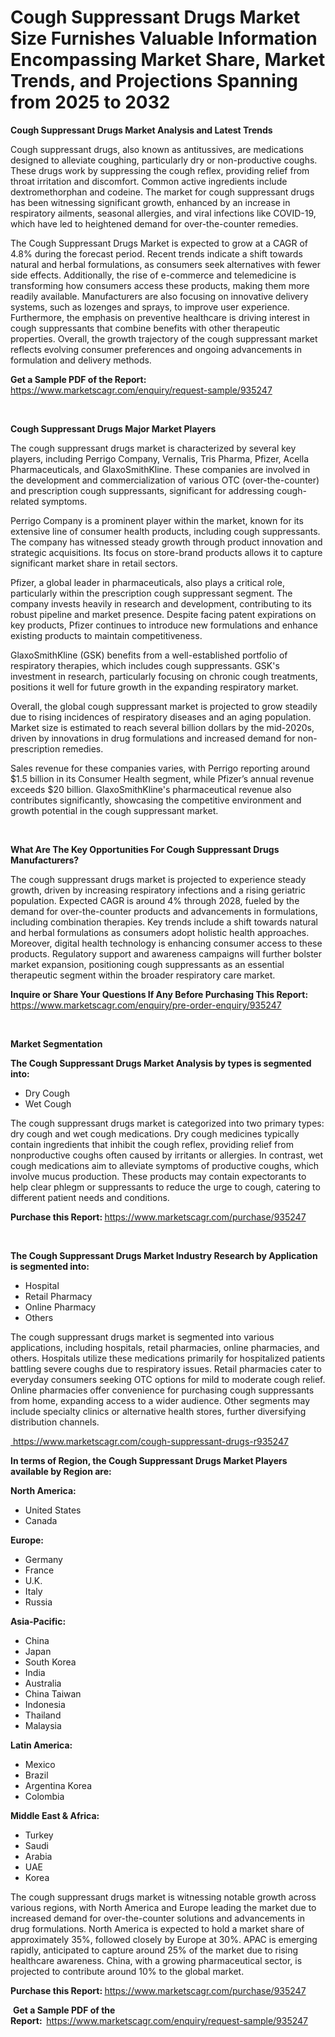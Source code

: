 <p><h1>Cough Suppressant Drugs Market Size Furnishes Valuable Information Encompassing Market Share, Market Trends, and Projections Spanning from 2025 to 2032</h1></p><p><strong>Cough Suppressant Drugs Market Analysis and Latest Trends</strong></p>
<p><p>Cough suppressant drugs, also known as antitussives, are medications designed to alleviate coughing, particularly dry or non-productive coughs. These drugs work by suppressing the cough reflex, providing relief from throat irritation and discomfort. Common active ingredients include dextromethorphan and codeine. The market for cough suppressant drugs has been witnessing significant growth, enhanced by an increase in respiratory ailments, seasonal allergies, and viral infections like COVID-19, which have led to heightened demand for over-the-counter remedies.</p><p>The Cough Suppressant Drugs Market is expected to grow at a CAGR of 4.8% during the forecast period. Recent trends indicate a shift towards natural and herbal formulations, as consumers seek alternatives with fewer side effects. Additionally, the rise of e-commerce and telemedicine is transforming how consumers access these products, making them more readily available. Manufacturers are also focusing on innovative delivery systems, such as lozenges and sprays, to improve user experience. Furthermore, the emphasis on preventive healthcare is driving interest in cough suppressants that combine benefits with other therapeutic properties. Overall, the growth trajectory of the cough suppressant market reflects evolving consumer preferences and ongoing advancements in formulation and delivery methods.</p></p>
<p><strong>Get a Sample PDF of the Report:&nbsp;</strong> <a href="https://www.marketscagr.com/enquiry/request-sample/935247?utm_campaign=1848&utm_medium=2&utm_source=Github&utm_content=ia&utm_term=18042025&utm_id=cough-suppressant-drugs">https://www.marketscagr.com/enquiry/request-sample/935247</a></p>
<p>&nbsp;</p>
<p><strong>Cough Suppressant Drugs Major Market Players</strong></p>
<p><p>The cough suppressant drugs market is characterized by several key players, including Perrigo Company, Vernalis, Tris Pharma, Pfizer, Acella Pharmaceuticals, and GlaxoSmithKline. These companies are involved in the development and commercialization of various OTC (over-the-counter) and prescription cough suppressants, significant for addressing cough-related symptoms.</p><p>Perrigo Company is a prominent player within the market, known for its extensive line of consumer health products, including cough suppressants. The company has witnessed steady growth through product innovation and strategic acquisitions. Its focus on store-brand products allows it to capture significant market share in retail sectors.</p><p>Pfizer, a global leader in pharmaceuticals, also plays a critical role, particularly within the prescription cough suppressant segment. The company invests heavily in research and development, contributing to its robust pipeline and market presence. Despite facing patent expirations on key products, Pfizer continues to introduce new formulations and enhance existing products to maintain competitiveness.</p><p>GlaxoSmithKline (GSK) benefits from a well-established portfolio of respiratory therapies, which includes cough suppressants. GSK's investment in research, particularly focusing on chronic cough treatments, positions it well for future growth in the expanding respiratory market.</p><p>Overall, the global cough suppressant market is projected to grow steadily due to rising incidences of respiratory diseases and an aging population. Market size is estimated to reach several billion dollars by the mid-2020s, driven by innovations in drug formulations and increased demand for non-prescription remedies.</p><p>Sales revenue for these companies varies, with Perrigo reporting around $1.5 billion in its Consumer Health segment, while Pfizer’s annual revenue exceeds $20 billion. GlaxoSmithKline's pharmaceutical revenue also contributes significantly, showcasing the competitive environment and growth potential in the cough suppressant market.</p></p>
<p>&nbsp;</p>
<p><strong>What Are The Key Opportunities For Cough Suppressant Drugs Manufacturers?</strong></p>
<p><p>The cough suppressant drugs market is projected to experience steady growth, driven by increasing respiratory infections and a rising geriatric population. Expected CAGR is around 4% through 2028, fueled by the demand for over-the-counter products and advancements in formulations, including combination therapies. Key trends include a shift towards natural and herbal formulations as consumers adopt holistic health approaches. Moreover, digital health technology is enhancing consumer access to these products. Regulatory support and awareness campaigns will further bolster market expansion, positioning cough suppressants as an essential therapeutic segment within the broader respiratory care market.</p></p>
<p><strong>Inquire or Share Your Questions If Any Before Purchasing This Report:</strong> <a href="https://www.marketscagr.com/enquiry/pre-order-enquiry/935247?utm_campaign=1848&utm_medium=2&utm_source=Github&utm_content=ia&utm_term=18042025&utm_id=cough-suppressant-drugs">https://www.marketscagr.com/enquiry/pre-order-enquiry/935247</a></p>
<p>&nbsp;</p>
<p><strong>Market Segmentation</strong></p>
<p><strong>The Cough Suppressant Drugs Market Analysis by types is segmented into:</strong></p>
<p><ul><li>Dry Cough</li><li>Wet Cough</li></ul></p>
<p><p>The cough suppressant drugs market is categorized into two primary types: dry cough and wet cough medications. Dry cough medicines typically contain ingredients that inhibit the cough reflex, providing relief from nonproductive coughs often caused by irritants or allergies. In contrast, wet cough medications aim to alleviate symptoms of productive coughs, which involve mucus production. These products may contain expectorants to help clear phlegm or suppressants to reduce the urge to cough, catering to different patient needs and conditions.</p></p>
<p><strong>Purchase this Report:&nbsp;</strong><a href="https://www.marketscagr.com/purchase/935247?utm_campaign=1848&utm_medium=2&utm_source=Github&utm_content=ia&utm_term=18042025&utm_id=cough-suppressant-drugs">https://www.marketscagr.com/purchase/935247</a></p>
<p>&nbsp;</p>
<p><strong>The Cough Suppressant Drugs Market Industry Research by Application is segmented into:</strong></p>
<p><ul><li>Hospital</li><li>Retail Pharmacy</li><li>Online Pharmacy</li><li>Others</li></ul></p>
<p><p>The cough suppressant drugs market is segmented into various applications, including hospitals, retail pharmacies, online pharmacies, and others. Hospitals utilize these medications primarily for hospitalized patients battling severe coughs due to respiratory issues. Retail pharmacies cater to everyday consumers seeking OTC options for mild to moderate cough relief. Online pharmacies offer convenience for purchasing cough suppressants from home, expanding access to a wider audience. Other segments may include specialty clinics or alternative health stores, further diversifying distribution channels.</p></p>
<p><a href="https://www.marketscagr.com/cough-suppressant-drugs-r935247?utm_campaign=1848&utm_medium=2&utm_source=Github&utm_content=ia&utm_term=18042025&utm_id=cough-suppressant-drugs">&nbsp;https://www.marketscagr.com/cough-suppressant-drugs-r935247</a></p>
<p><strong>In terms of Region, the Cough Suppressant Drugs Market Players available by Region are:</strong></p>
<p>
    <p> <strong> North America: </strong>
        <ul>
            <li>United States</li>
            <li>Canada</li>
        </ul>
        </p> 
    <p> <strong> Europe: </strong>
        <ul>
            <li>Germany</li>
            <li>France</li>
            <li>U.K.</li>
            <li>Italy</li>
            <li>Russia</li>
        </ul>
        </p> 
    <p> <strong> Asia-Pacific: </strong>
        <ul>
            <li>China</li>
            <li>Japan</li>
            <li>South Korea</li>
            <li>India</li>
            <li>Australia</li>
            <li>China Taiwan</li>
            <li>Indonesia</li>
            <li>Thailand</li>
            <li>Malaysia</li>
        </ul>
        </p> 
    <p> <strong> Latin America: </strong>
        <ul>
            <li>Mexico</li>
            <li>Brazil</li>
            <li>Argentina Korea</li>
            <li>Colombia</li>
        </ul>
        </p> 
    <p> <strong> Middle East & Africa: </strong>
        <ul>
            <li>Turkey</li>
            <li>Saudi</li>
            <li>Arabia</li>
            <li>UAE</li>
            <li>Korea</li>
        </ul>
    </p>
    </p>
<p><p>The cough suppressant drugs market is witnessing notable growth across various regions, with North America and Europe leading the market due to increased demand for over-the-counter solutions and advancements in drug formulations. North America is expected to hold a market share of approximately 35%, followed closely by Europe at 30%. APAC is emerging rapidly, anticipated to capture around 25% of the market due to rising healthcare awareness. China, with a growing pharmaceutical sector, is projected to contribute around 10% to the global market.</p></p>
<p><strong>Purchase this Report: </strong><a href="https://www.marketscagr.com/purchase/935247?utm_campaign=1848&utm_medium=2&utm_source=Github&utm_content=ia&utm_term=18042025&utm_id=cough-suppressant-drugs">https://www.marketscagr.com/purchase/935247</a></p>
<p>&nbsp;<strong>Get a Sample PDF of the Report:&nbsp;&nbsp;</strong><a href="https://www.marketscagr.com/enquiry/request-sample/935247?utm_campaign=1848&utm_medium=2&utm_source=Github&utm_content=ia&utm_term=18042025&utm_id=cough-suppressant-drugs">https://www.marketscagr.com/enquiry/request-sample/935247</a></p>
<p><strong></strong></p>
<p><p></p><p></p><p></p></p>